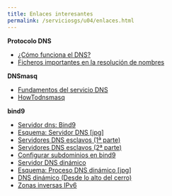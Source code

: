 ```yaml
---
title: Enlaces interesantes
permalink: /serviciosgs/u04/enlaces.html
---
```


**Protocolo DNS**

* [¿Cómo funciona el DNS?](http://blog.smaldone.com.ar/2006/12/05/como-funciona-el-dns/)
* [Ficheros importantes en la resolución de nombres](fichero.html)

**DNSmasq**

* [Fundamentos del servicio DNS](https://github.com/josedom24/serviciosgs_doc/raw/master/dns/doc/dnsmasq.pdf)
* [HowTodnsmasq](https://wiki.debian.org/HowTo/dnsmasq)

**bind9**

* [Servidor dns: Bind9](https://github.com/josedom24/serviciosgs_doc/raw/master/dns/doc/bind9.pdf)
* [Esquema: Servidor DNS [jpg]](https://github.com/josedom24/serviciosgs_doc/raw/master/dns/doc/esquema_dns.jpg)
* [Servidores DNS esclavos (1ª parte)](http://www.josedomingo.org/pledin/2011/11/configuracion-de-un-servidor-dns-esclavo/)
* [Servidores DNS esclavos (2ª parte)](http://www.josedomingo.org/pledin/2013/11/configurar_servidor_dns_esclavo_2/)
* [Configurar subdominios en bind9](http://www.josedomingo.org/pledin/2013/11/configurar-subdominios-en-bind9)
* [Servidor DNS dinámico](https://github.com/josedom24/serviciosgs_doc/raw/master/dns/doc/ddns.pdf)
* [Esquema: Proceso DNS dinámico [jpg]](https://github.com/josedom24/serviciosgs_doc/raw/master/dns/doc/ddns.jpg)
* [DNS dinámico (Desde lo alto del cerro)](http://albertomolina.wordpress.com/2008/11/14/dns-dinamico/)
* [Zonas inversas IPv6](https://blog.hbis.fr/2013/11/22/bind-reverse_ipv6/)
